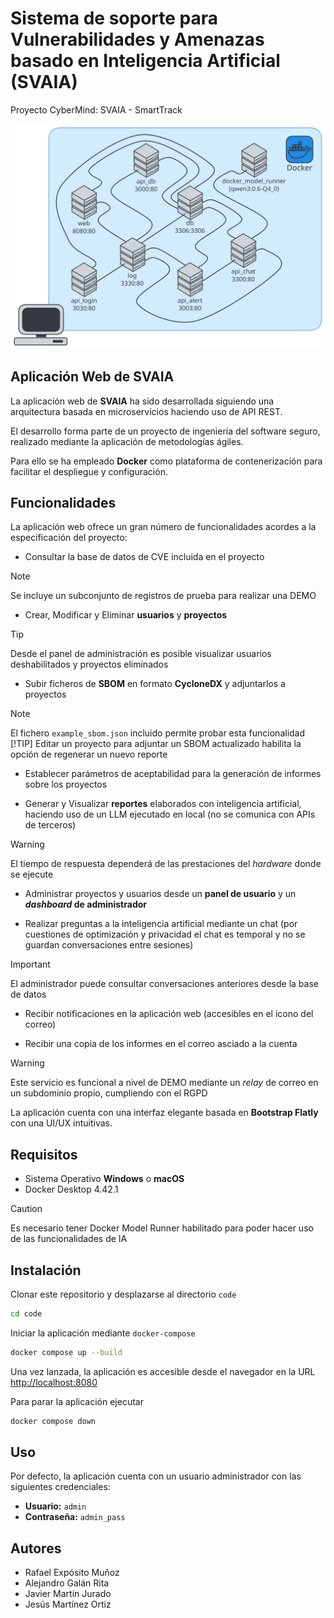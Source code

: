 # Sistema de soporte para Vulnerabilidades y Amenazas basado en Inteligencia Artificial (SVAIA)

Proyecto CyberMind: SVAIA - SmartTrack

![diagrama](diagram.svg)

## Aplicación Web de SVAIA

La aplicación web de **SVAIA** ha sido desarrollada siguiendo una arquitectura basada en microservicios haciendo uso de API REST.

El desarrollo forma parte de un proyecto de ingeniería del software seguro, realizado mediante la aplicación de metodologías ágiles.

Para ello se ha empleado **Docker** como plataforma de contenerización para facilitar el despliegue y configuración.

## Funcionalidades

La aplicación web ofrece un gran número de funcionalidades acordes a la especificación del proyecto:

- Consultar la base de datos de CVE incluida en el proyecto

> [!NOTE]
> Se incluye un subconjunto de registros de prueba para realizar una DEMO

- Crear, Modificar y Eliminar **usuarios** y **proyectos**

> [!TIP]
> Desde el panel de administración es posible visualizar usuarios deshabilitados y proyectos eliminados

- Subir ficheros de **SBOM** en formato **CycloneDX** y adjuntarlos a proyectos

> [!NOTE]
> El fichero `example_sbom.json` incluido permite probar esta funcionalidad
> [!TIP]
> Editar un proyecto para adjuntar un SBOM actualizado habilita la opción de regenerar un nuevo reporte

- Establecer parámetros de aceptabilidad para la generación de informes sobre los proyectos

- Generar y Visualizar **reportes** elaborados con inteligencia artificial, haciendo uso de un LLM ejecutado en local (no se comunica con APIs de terceros)

> [!WARNING]
> El tiempo de respuesta dependerá de las prestaciones del *hardware* donde se ejecute

- Administrar proyectos y usuarios desde un **panel de usuario** y un ***dashboard* de administrador**

- Realizar preguntas a la inteligencia artificial mediante un chat (por cuestiones de optimización y privacidad el chat es temporal y no se guardan conversaciones entre sesiones)

> [!IMPORTANT]
> El administrador puede consultar conversaciones anteriores desde la base de datos

- Recibir notificaciones en la aplicación web (accesibles en el icono del correo)

- Recibir una copia de los informes en el correo asciado a la cuenta

> [!WARNING]
> Este servicio es funcional a nivel de DEMO mediante un *relay* de correo en un subdominio propio, cumpliendo con el RGPD

La aplicación cuenta con una interfaz elegante basada en **Bootstrap Flatly** con una UI/UX intuitivas.

## Requisitos

- Sistema Operativo **Windows** o **macOS**
- Docker Desktop 4.42.1

> [!CAUTION]
> Es necesario tener Docker Model Runner habilitado para poder hacer uso de las funcionalidades de IA

## Instalación

Clonar este repositorio y desplazarse al directorio `code`

```bash
cd code
```

Iniciar la aplicación mediante `docker-compose`

```bash
docker compose up --build
```

Una vez lanzada, la aplicación es accesible desde el navegador en la URL [http://localhost:8080](http://localhost:8080)

Para parar la aplicación ejecutar

```bash
docker compose down
```

## Uso

Por defecto, la aplicación cuenta con un usuario administrador con las siguientes credenciales:

- **Usuario:** `admin`
- **Contraseña:** `admin_pass`



## Autores

- Rafael Expósito Muñoz
- Alejandro Galán Rita
- Javier Martín Jurado
- Jesús Martínez Ortiz
